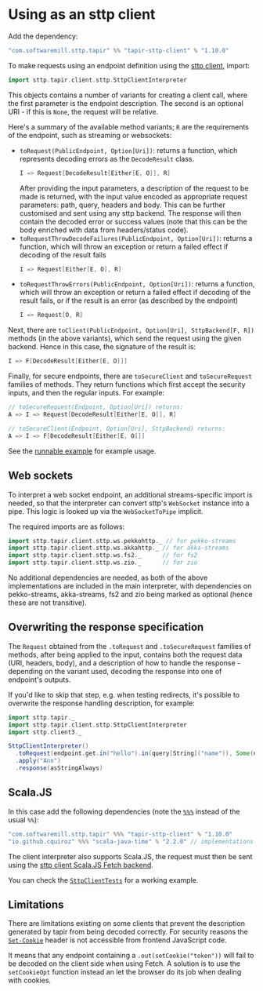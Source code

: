 # Using as an sttp client

Add the dependency:

```scala
"com.softwaremill.sttp.tapir" %% "tapir-sttp-client" % "1.10.0"
```

To make requests using an endpoint definition using the [sttp client](https://github.com/softwaremill/sttp), import:

```scala
import sttp.tapir.client.sttp.SttpClientInterpreter
```

This objects contains a number of variants for creating a client call, where the first parameter is the endpoint description.
The second is an optional URI - if this is `None`, the request will be relative.

Here's a summary of the available method variants; `R` are the requirements of the endpoint, such as streaming or websockets:

- `toRequest(PublicEndpoint, Option[Uri])`: returns a function, which represents decoding errors as the `DecodeResult`
  class.
  ```scala
  I => Request[DecodeResult[Either[E, O]], R]
  ```
  After providing the input parameters, a description of the request to be made is returned, with the input value
  encoded as appropriate request parameters: path, query, headers and body. This can be further
  customised and sent using any sttp backend. The response will then contain the decoded error or success values
  (note that this can be the body enriched with data from headers/status code).
- `toRequestThrowDecodeFailures(PublicEndpoint, Option[Uri])`: returns a function, which will throw an exception or 
  return a failed effect if decoding of the result fails
  ```scala
  I => Request[Either[E, O], R]
  ```
- `toRequestThrowErrors(PublicEndpoint, Option[Uri])`: returns a function, which will throw an exception or
  return a failed effect if decoding of the result fails, or if the result is an error (as described by the endpoint) 
  ```scala
  I => Request[O, R]
  ```

Next, there are `toClient(PublicEndpoint, Option[Uri], SttpBackend[F, R])` methods (in the above variants), which
send the request using the given backend. Hence in this case, the signature of the result is:

```scala
I => F[DecodeResult[Either[E, O]]]
```

Finally, for secure endpoints, there are `toSecureClient` and `toSecureRequest` families of methods. They return
functions which first accept the security inputs, and then the regular inputs. For example:

```scala
// toSecureRequest(Endpoint, Option[Uri]) returns: 
A => I => Request[DecodeResult[Either[E, O]], R]

// toSecureClient(Endpoint, Option[Uri], SttpBackend) returns:
A => I => F[DecodeResult[Either[E, O]]]
```

See  the [runnable example](https://github.com/softwaremill/tapir/blob/master/examples/src/main/scala/sttp/tapir/examples/BooksExample.scala)
for example usage.

## Web sockets

To interpret a web socket endpoint, an additional streams-specific import is needed, so that the interpreter can
convert sttp's `WebSocket` instance into a pipe. This logic is looked up via the `WebSocketToPipe` implicit.

The required imports are as follows:

```scala
import sttp.tapir.client.sttp.ws.pekkohttp._ // for pekko-streams
import sttp.tapir.client.sttp.ws.akkahttp._ // for akka-streams
import sttp.tapir.client.sttp.ws.fs2._      // for fs2
import sttp.tapir.client.sttp.ws.zio._      // for zio
```

No additional dependencies are needed, as  both of the above implementations are included in the main interpreter, 
with dependencies on pekko-streams, akka-streams, fs2 and zio being marked as optional (hence these are not transitive).

## Overwriting the response specification

The `Request` obtained from the `.toRequest` and `.toSecureRequest` families of methods, after being applied to the 
input, contains both the request data (URI, headers, body), and a description of how to handle the response -
depending on the variant used, decoding the response into one of endpoint's outputs.

If you'd like to skip that step, e.g. when testing redirects, it's possible to overwrite the response handling 
description, for example:

```scala :compile-only
import sttp.tapir._
import sttp.tapir.client.sttp.SttpClientInterpreter
import sttp.client3._

SttpClientInterpreter()
  .toRequest(endpoint.get.in("hello").in(query[String]("name")), Some(uri"http://localhost:8080"))
  .apply("Ann")
  .response(asStringAlways)
```

## Scala.JS

In this case add the following dependencies (note the [`%%%`](https://www.scala-js.org/doc/project/dependencies.html) 
instead of the usual `%%`):

```scala
"com.softwaremill.sttp.tapir" %%% "tapir-sttp-client" % "1.10.0"
"io.github.cquiroz" %%% "scala-java-time" % "2.2.0" // implementations of java.time classes for Scala.JS
```

The client interpreter also supports Scala.JS, the request must then be sent using the
[sttp client Scala.JS Fetch backend](https://sttp.softwaremill.com/en/latest/backends/javascript/fetch.html).

You can check the [`SttpClientTests`](https://github.com/softwaremill/tapir/blob/master/client/sttp-client/src/test/scalajs/sttp/tapir/client/sttp/SttpClientTests.scala) for a working example.

## Limitations

There are limitations existing on some clients that prevent the description generated by tapir from being decoded correctly.
For security reasons the [`Set-Cookie`](https://developer.mozilla.org/en-US/docs/Web/HTTP/Headers/Set-Cookie) header is not accessible from frontend JavaScript code.

It means that any endpoint containing a `.out(setCookie("token"))` will fail to be decoded on the client side when using Fetch.
A solution is to use the `setCookieOpt` function instead an let the browser do its job when dealing with cookies.
